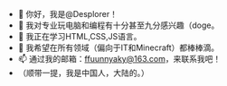 - 👋 你好，我是@Desplorer！
- 👀 我对专业玩电脑和编程有十分甚至九分感兴趣（doge。
- 🌱 我正在学习HTML,CSS,JS语言。
- 💞️ 我希望在所有领域（偏向于IT和Minecraft）都棒棒滴。
- 📫 通过我的邮箱：ffuunnyaky@163.com，来联系我吧！
- （顺带一提，我是中国人，大陆的。）
